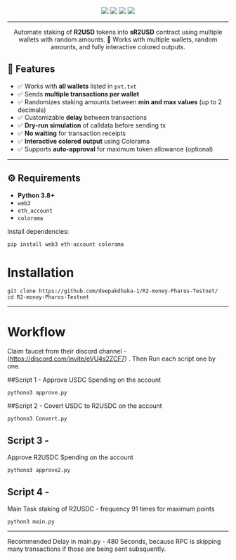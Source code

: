 
<p align="center">
  <img src="https://img.shields.io/badge/Python-3.8%2B-blue"/>
  <img src="https://img.shields.io/badge/Web3.js%2FPython-✅-green"/>
  <img src="https://img.shields.io/badge/Dependencies-Installed-yellow"/>
  <img src="https://img.shields.io/badge/Last_Update-August%2029%2C%202025-blueviolet"/>
</p>

--- 

<p align="center">
  Automate staking of <b>R2USD</b> tokens into <b>sR2USD</b> contract using multiple wallets with random amounts.  
  🚀 Works with multiple wallets, random amounts, and fully interactive colored outputs.
</p>


## 📌 Features

- ✅ Works with **all wallets** listed in `pvt.txt`  
- ✅ Sends **multiple transactions per wallet**  
- ✅ Randomizes staking amounts between **min and max values** (up to 2 decimals)  
- ✅ Customizable **delay** between transactions  
- ✅ **Dry-run simulation** of calldata before sending tx  
- ✅ **No waiting** for transaction receipts  
- ✅ **Interactive colored output** using Colorama  
- ✅ Supports **auto-approval** for maximum token allowance (optional)  

---

## ⚙️ Requirements

- **Python 3.8+**  
- `web3`  
- `eth_account`  
- `colorama`  

Install dependencies:

```bash
pip install web3 eth-account colorama
```
# Installation
```
git clone https://github.com/deepakdhaka-1/R2-money-Pharos-Testnet/
cd R2-money-Pharos-Testnet
```
---

# Workflow 
Claim faucet from their discord channel - (https://discord.com/invite/eVU4s2ZCF7)
. Then Run each script one by one. 

##Script 1 - 
Approve USDC Spending on the account 
```
pythono3 approve.py 
```
##Script 2 - 
Covert USDC to R2USDC on the account 
``` 
pythono3 Convert.py
```
## Script 3 - 
Approve R2USDC Spending on the account 
```
pythono3 approve2.py 
```
## Script 4 - 
Main Task staking of R2USDC - frequency 91 times for maximum points 
```
python3 main.py
```
--- 
Recommended Delay in main.py - 480 Seconds, because RPC is skipping many transactions if those are being sent subsquently. 
